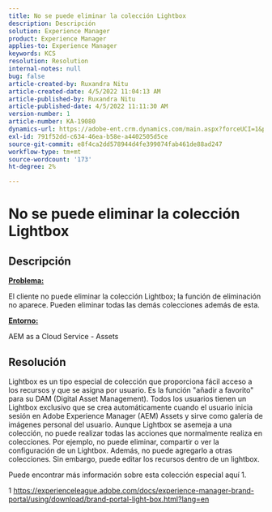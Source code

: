 ```yaml
---
title: No se puede eliminar la colección Lightbox
description: Descripción
solution: Experience Manager
product: Experience Manager
applies-to: Experience Manager
keywords: KCS
resolution: Resolution
internal-notes: null
bug: false
article-created-by: Ruxandra Nitu
article-created-date: 4/5/2022 11:04:13 AM
article-published-by: Ruxandra Nitu
article-published-date: 4/5/2022 11:11:30 AM
version-number: 1
article-number: KA-19080
dynamics-url: https://adobe-ent.crm.dynamics.com/main.aspx?forceUCI=1&pagetype=entityrecord&etn=knowledgearticle&id=970c3b1e-d0b4-ec11-983f-000d3a5d0d94
exl-id: 791f52dd-c634-46ea-b58e-a4402505d5ce
source-git-commit: e8f4ca2dd578944d4fe399074fab461de88ad247
workflow-type: tm+mt
source-wordcount: '173'
ht-degree: 2%

---
```


# No se puede eliminar la colección Lightbox

## Descripción


<u><b>Problema:</b></u>

El cliente no puede eliminar la colección Lightbox; la función de eliminación no aparece. Pueden eliminar todas las demás colecciones además de esta.

<u><b>Entorno:</b></u>

AEM as a Cloud Service - Assets


## Resolución


Lightbox es un tipo especial de colección que proporciona fácil acceso a los recursos y que se asigna por usuario. Es la función &quot;añadir a favorito&quot; para su DAM (Digital Asset Management). Todos los usuarios tienen un Lightbox exclusivo que se crea automáticamente cuando el usuario inicia sesión en Adobe Experience Manager (AEM) Assets y sirve como galería de imágenes personal del usuario.
Aunque Lightbox se asemeja a una colección, no puede realizar todas las acciones que normalmente realiza en colecciones. Por ejemplo, no puede eliminar, compartir o ver la configuración de un Lightbox. Además, no puede agregarlo a otras colecciones. Sin embargo, puede editar los recursos dentro de un lightbox.

Puede encontrar más información sobre esta colección especial aquí 1.



1 https://experienceleague.adobe.com/docs/experience-manager-brand-portal/using/download/brand-portal-light-box.html?lang=en
